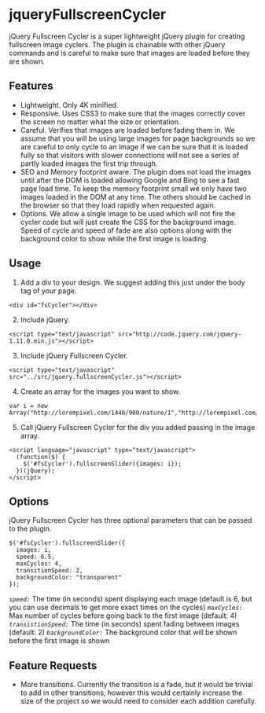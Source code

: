 # jqueryFullscreenCycler

jQuery Fullscreen Cycler is a super lightweight jQuery plugin for creating fullscreen image cyclers.  The plugin is chainable with other jQuery commands and is careful to make sure that images are loaded before they are shown.

## Features
* Lightweight. Only 4K minified.
* Responsive.  Uses CSS3 to make sure that the images correctly cover the screen no matter what the size or orientation.
* Careful.  Verifies that images are loaded before fading them in.  We assume that you will be using large images for page backgrounds so we are careful to only cycle to an image if we can be sure that it is loaded fully so that visitors with slower connections will not see a series of partly loaded images the first trip through.
* SEO and Memory footprint aware.  The plugin does not load the images until after the DOM is loaded allowing Google and Bing to see a fast page load time.  To keep the memory footprint small we only have two images loaded in the DOM at any time.  The others should be cached in the browser so that they load rapidly when requested again.
* Options.  We allow a single image to be used which will not fire the cycler code but will just create the CSS for the background image.  Speed of cycle and speed of fade are also options along with the background color to show while the first image is loading.

## Usage
1. Add a div to your design.  We suggest adding this just under the body tag of your page.
```
<div id="fsCycler"></div>
```

2. Include jQuery.
```
<script type="text/javascript" src="http://code.jquery.com/jquery-1.11.0.min.js"></script>
```

3. Include jQuery Fullscreen Cycler.
```
<script type="text/javascript" src="../src/jquery.fullscreenCycler.js"></script>
```

4. Create an array for the images you want to show.
```
var i = new Array("http://lorempixel.com/1440/900/nature/1","http://lorempixel.com/1440/900/nature/2","http://lorempixel.com/1440/900/nature/3","http://lorempixel.com/1440/900/nature/4");
```

5. Call jQuery Fullscreen Cycler for the div you added passing in the image array.
```
<script language="javascript" type="text/javascript">
  (function($) {
    $('#fsCycler').fullscreenSlider({images: i});
  })(jQuery);
</script>
```

## Options
jQuery Fullscreen Cycler has three optional parameters that can be passed to the plugin.
```
$('#fsCycler').fullscreenSlider({
  images: i,
  speed: 6.5, 
  maxCycles: 4,
  transitionSpeed: 2, 
  backgroundColor: "transparent"
});
```

*`speed:`* The time (in seconds) spent displaying each image (default is 6, but you can use decimals to get more exact times on the cycles)
*`maxCycles:`* Max number of cycles before going back to the first image (default: 4)
*`transistionSpeed:`* The time (in seconds) spent fading between images (default: 2)
*`backgroundColor:`* The background color that will be shown before the first image is shown

## Feature Requests
* More transitions.  Currently the transition is a fade, but it would be trivial to add in other transitions, however this would certainly increase the size of the project so we would need to consider each addition carefully.
